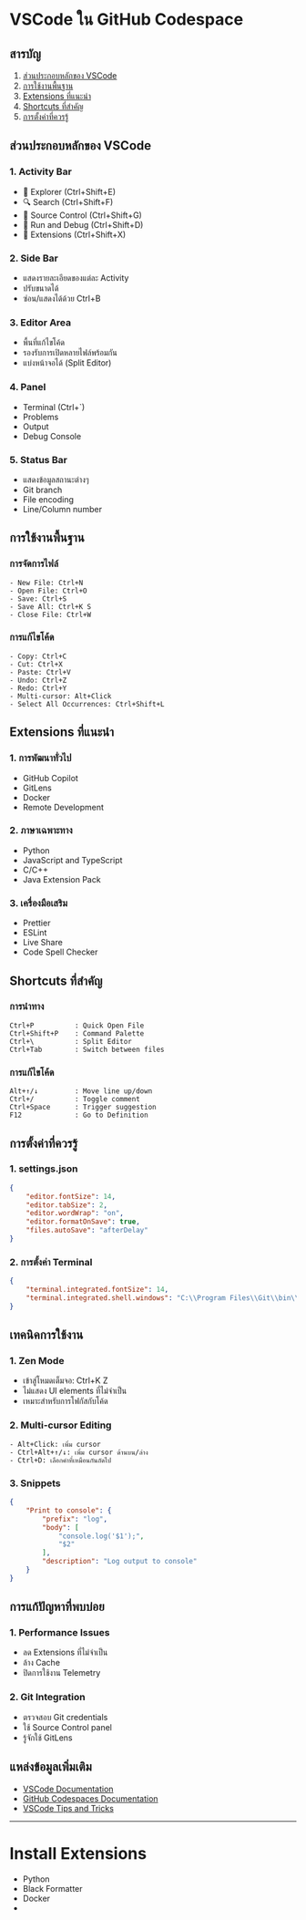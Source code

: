 # VSCode ใน GitHub Codespace

## สารบัญ
1. [ส่วนประกอบหลักของ VSCode](#สวนประกอบหลกของ-vscode)
2. [การใช้งานพื้นฐาน](#การใชงานพนฐาน)
3. [Extensions ที่แนะนำ](#extensions-ทแนะนำ)
4. [Shortcuts ที่สำคัญ](#shortcuts-ทสำคญ)
5. [การตั้งค่าที่ควรรู้](#การตงคาทควรร)

## ส่วนประกอบหลักของ VSCode

### 1. Activity Bar
- 📁 Explorer (Ctrl+Shift+E)
- 🔍 Search (Ctrl+Shift+F)
- 🔄 Source Control (Ctrl+Shift+G)
- 🐞 Run and Debug (Ctrl+Shift+D)
- 🧩 Extensions (Ctrl+Shift+X)

### 2. Side Bar
- แสดงรายละเอียดของแต่ละ Activity
- ปรับขนาดได้
- ซ่อน/แสดงได้ด้วย Ctrl+B

### 3. Editor Area
- พื้นที่แก้ไขโค้ด
- รองรับการเปิดหลายไฟล์พร้อมกัน
- แบ่งหน้าจอได้ (Split Editor)

### 4. Panel
- Terminal (Ctrl+`)
- Problems
- Output
- Debug Console

### 5. Status Bar
- แสดงข้อมูลสถานะต่างๆ
- Git branch
- File encoding
- Line/Column number

## การใช้งานพื้นฐาน

### การจัดการไฟล์
```plaintext
- New File: Ctrl+N
- Open File: Ctrl+O
- Save: Ctrl+S
- Save All: Ctrl+K S
- Close File: Ctrl+W
```

### การแก้ไขโค้ด
```plaintext
- Copy: Ctrl+C
- Cut: Ctrl+X
- Paste: Ctrl+V
- Undo: Ctrl+Z
- Redo: Ctrl+Y
- Multi-cursor: Alt+Click
- Select All Occurrences: Ctrl+Shift+L
```

## Extensions ที่แนะนำ

### 1. การพัฒนาทั่วไป
- GitHub Copilot
- GitLens
- Docker
- Remote Development

### 2. ภาษาเฉพาะทาง
- Python
- JavaScript and TypeScript
- C/C++
- Java Extension Pack

### 3. เครื่องมือเสริม
- Prettier
- ESLint
- Live Share
- Code Spell Checker

## Shortcuts ที่สำคัญ

### การนำทาง
```plaintext
Ctrl+P          : Quick Open File
Ctrl+Shift+P    : Command Palette
Ctrl+\          : Split Editor
Ctrl+Tab        : Switch between files
```

### การแก้ไขโค้ด
```plaintext
Alt+↑/↓         : Move line up/down
Ctrl+/          : Toggle comment
Ctrl+Space      : Trigger suggestion
F12             : Go to Definition
```

## การตั้งค่าที่ควรรู้

### 1. settings.json
```json
{
    "editor.fontSize": 14,
    "editor.tabSize": 2,
    "editor.wordWrap": "on",
    "editor.formatOnSave": true,
    "files.autoSave": "afterDelay"
}
```

### 2. การตั้งค่า Terminal
```json
{
    "terminal.integrated.fontSize": 14,
    "terminal.integrated.shell.windows": "C:\\Program Files\\Git\\bin\\bash.exe"
}
```

## เทคนิคการใช้งาน

### 1. Zen Mode
- เข้าสู่โหมดเต็มจอ: Ctrl+K Z
- ไม่แสดง UI elements ที่ไม่จำเป็น
- เหมาะสำหรับการโฟกัสกับโค้ด

### 2. Multi-cursor Editing
```plaintext
- Alt+Click: เพิ่ม cursor
- Ctrl+Alt+↑/↓: เพิ่ม cursor ด้านบน/ล่าง
- Ctrl+D: เลือกคำที่เหมือนกันถัดไป
```

### 3. Snippets
```json
{
    "Print to console": {
        "prefix": "log",
        "body": [
            "console.log('$1');",
            "$2"
        ],
        "description": "Log output to console"
    }
}
```

## การแก้ปัญหาที่พบบ่อย

### 1. Performance Issues
- ลด Extensions ที่ไม่จำเป็น
- ล้าง Cache
- ปิดการใช้งาน Telemetry

### 2. Git Integration
- ตรวจสอบ Git credentials
- ใช้ Source Control panel
- รู้จักใช้ GitLens

## แหล่งข้อมูลเพิ่มเติม
- [VSCode Documentation](https://code.visualstudio.com/docs)
- [GitHub Codespaces Documentation](https://docs.github.com/en/codespaces)
- [VSCode Tips and Tricks](https://code.visualstudio.com/docs/getstarted/tips-and-tricks)


---

# Install Extensions
- Python
- Black Formatter
- Docker
- 

